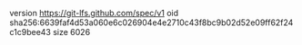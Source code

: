 version https://git-lfs.github.com/spec/v1
oid sha256:6639faf4d53a060e6c026904e4e2710c43f8bc9b02d52e09ff62f24c1c9bee43
size 6026
